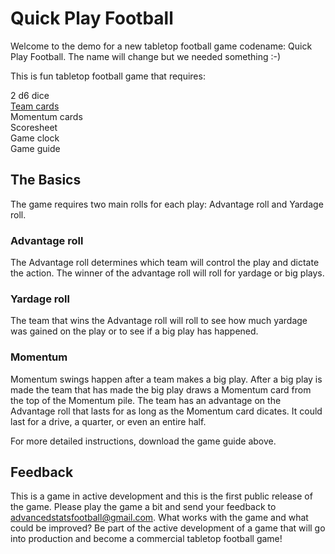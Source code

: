 # Quick Play Football

Welcome to the demo for a new tabletop football game codename: Quick Play Football. The name will change but we needed something :-)

This is fun tabletop football game that requires:

2 d6 dice\
[Team cards](https://github.com/brianhaferkamp/quickplayfootball/raw/main/Quick%20Play%20Football.pdf)\
Momentum cards\
Scoresheet\
Game clock\
Game guide

## The Basics

The game requires two main rolls for each play: Advantage roll and Yardage roll. 

### Advantage roll

The Advantage roll determines which team will control the play and dictate the action. The winner of the advantage roll will roll for yardage or big plays. 

### Yardage roll

The team that wins the Advantage roll will roll to see how much yardage was gained on the play or to see if a big play has happened.

### Momentum

Momentum swings happen after a team makes a big play. After a big play is made the team that has made the big play draws a Momentum card from the top of the Momentum pile. The team has an advantage on the Advantage roll that lasts for as long as the Momentum card dicates. It could last for a drive, a quarter, or even an entire half.

For more detailed instructions, download the game guide above.

## Feedback

This is a game in active development and this is the first public release of the game. Please play the game a bit and send your feedback to advancedstatsfootball@gmail.com. What works with the game and what could be improved? Be part of the active development of a game that will go into production and become a commercial tabletop football game!
